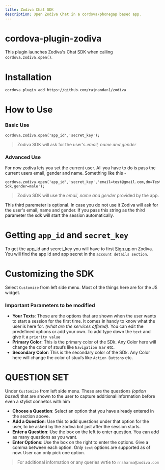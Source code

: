 ```yaml
---
title: Zodiva Chat SDK
description: Open Zodiva Chat in a cordova/phonegap based app.
---
```

<!--
# license: Licensed to the Apache Software Foundation (ASF) under one
#         or more contributor license agreements.  See the NOTICE file
#         distributed with this work for additional information
#         regarding copyright ownership.  The ASF licenses this file
#         to you under the Apache License, Version 2.0 (the
#         "License"); you may not use this file except in compliance
#         with the License.  You may obtain a copy of the License at
#
#           http://www.apache.org/licenses/LICENSE-2.0
#
#         Unless required by applicable law or agreed to in writing,
#         software distributed under the License is distributed on an
#         "AS IS" BASIS, WITHOUT WARRANTIES OR CONDITIONS OF ANY
#         KIND, either express or implied.  See the License for the
#         specific language governing permissions and limitations
#         under the License.
-->

 
# cordova-plugin-zodiva

This plugin launches Zodiva's Chat SDK when calling `cordova.zodiva.open()`.

# Installation


```sh
cordova plugin add https://github.com/rajnandan1/zodiva
```
    
# How to Use

### Basic Use
	cordova.zodiva.open('app_id','secret_key');
> Zodiva SDK will ask for the user's _email, name and gender_	
### Advanced Use
For now zodiva lets you set the current user. All you have to do is pass the current users email, gender and name. Something like this -

    cordova.zodiva.open('app_id','secret_key','email=test@gmail.com,dn=Test Sdk,gender=male');

> Zodiva SDK will use the  _email, name and gender_	provided by the app.
	
This third paremeter is optional. In case you do not use it Zodiva will ask for the user's email, name and gender. If you pass this string as the third parameter the sdk will start the session automatically.

# Getting `app_id` and `secret_key`

To get the app_id and secret_key you will have to first [Sign up](https://zodiva.com/psa) on Zodiva. You will find the app id and app secret in the `account details section`.

# Customizing the SDK

Select `Customize` from left side menu. Most of the things here are for the JS widget. 

### Important Parameters to be modified

- __Your Texts__: These are the options that are shown when the user wants to start a session for the first time. It comes in handy to know what the user is here for. _(what are the services offered)_. You can edit the predefined options or add your own. To add type down the `text` and give it a `priority value`
- __Primary Color__: This is the primary color of the SDk. Any Color here will change the color of stuufs like `Navigation Bar` etc.
- __Secondary Color__: This is the secondary color of the SDk. Any Color here will change the color of stuufs like `Action Buttons` etc.

# QUESTION SET 

Under `Customize` from left side menu. These are the questions _(option based)_ that are shown to the user to capture additional information before even a stylist connetcs with him

- __Choose a Question__: Select an option that you have already entered in the section above.
- __Add a Question__: Use this to add questions under that option for the user, to be asked by the zodiva bot just after the session starts.
- __Enter  a Question__: Use the box on the left to enter question. You can add as many questions as you want.
- __Enter  Options__: Use the box on the right to enter the options. Give a comma between each option. Only `text` options are supported as of now. User can only pick one option.
 
 

 
> For additional information or any queries wrtie to `rnsharma@zodiva.com`
